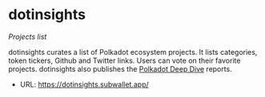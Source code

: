 # dotinsights
*Projects list*

dotinsights curates a list of Polkadot ecosystem projects. It lists categories, token tickers, Github and Twitter links. Users can vote on their favorite projects. dotinsights also publishes the [Polkadot Deep Dive](/research/reports/polkadot-deep-dive) reports.

- URL: https://dotinsights.subwallet.app/